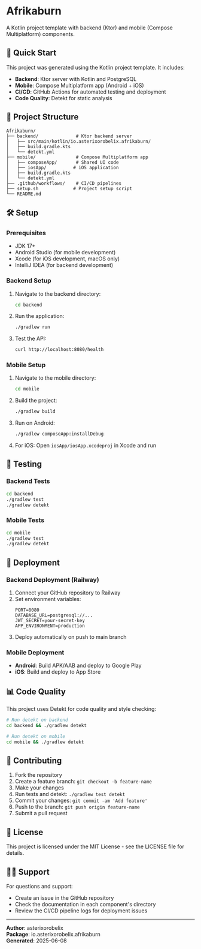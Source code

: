 # Afrikaburn

A Kotlin project template with backend (Ktor) and mobile (Compose Multiplatform) components.

## 🚀 Quick Start

This project was generated using the Kotlin project template. It includes:

- **Backend**: Ktor server with Kotlin and PostgreSQL
- **Mobile**: Compose Multiplatform app (Android + iOS)
- **CI/CD**: GitHub Actions for automated testing and deployment
- **Code Quality**: Detekt for static analysis

## 📁 Project Structure

```
Afrikaburn/
├── backend/              # Ktor backend server
│   ├── src/main/kotlin/io.asterixorobelix.afrikaburn/
│   ├── build.gradle.kts
│   └── detekt.yml
├── mobile/               # Compose Multiplatform app
│   ├── composeApp/       # Shared UI code
│   ├── iosApp/          # iOS application
│   ├── build.gradle.kts
│   └── detekt.yml
├── .github/workflows/    # CI/CD pipelines
├── setup.sh             # Project setup script
└── README.md
```

## 🛠️ Setup

### Prerequisites

- JDK 17+
- Android Studio (for mobile development)
- Xcode (for iOS development, macOS only)
- IntelliJ IDEA (for backend development)

### Backend Setup

1. Navigate to the backend directory:
   ```bash
   cd backend
   ```

2. Run the application:
   ```bash
   ./gradlew run
   ```

3. Test the API:
   ```bash
   curl http://localhost:8080/health
   ```

### Mobile Setup

1. Navigate to the mobile directory:
   ```bash
   cd mobile
   ```

2. Build the project:
   ```bash
   ./gradlew build
   ```

3. Run on Android:
   ```bash
   ./gradlew composeApp:installDebug
   ```

4. For iOS: Open `iosApp/iosApp.xcodeproj` in Xcode and run

## 🧪 Testing

### Backend Tests
```bash
cd backend
./gradlew test
./gradlew detekt
```

### Mobile Tests
```bash
cd mobile
./gradlew test
./gradlew detekt
```

## 🚀 Deployment

### Backend Deployment (Railway)

1. Connect your GitHub repository to Railway
2. Set environment variables:
   ```env
   PORT=8080
   DATABASE_URL=postgresql://...
   JWT_SECRET=your-secret-key
   APP_ENVIRONMENT=production
   ```
3. Deploy automatically on push to main branch

### Mobile Deployment

- **Android**: Build APK/AAB and deploy to Google Play
- **iOS**: Build and deploy to App Store

## 📊 Code Quality

This project uses Detekt for code quality and style checking:

```bash
# Run detekt on backend
cd backend && ./gradlew detekt

# Run detekt on mobile
cd mobile && ./gradlew detekt
```

## 🤝 Contributing

1. Fork the repository
2. Create a feature branch: `git checkout -b feature-name`
3. Make your changes
4. Run tests and detekt: `./gradlew test detekt`
5. Commit your changes: `git commit -am 'Add feature'`
6. Push to the branch: `git push origin feature-name`
7. Submit a pull request

## 📄 License

This project is licensed under the MIT License - see the LICENSE file for details.

## 🙋‍♂️ Support

For questions and support:
- Create an issue in the GitHub repository
- Check the documentation in each component's directory
- Review the CI/CD pipeline logs for deployment issues

---

**Author**: asterixorobelix  
**Package**: io.asterixorobelix.afrikaburn  
**Generated**: 2025-06-08

